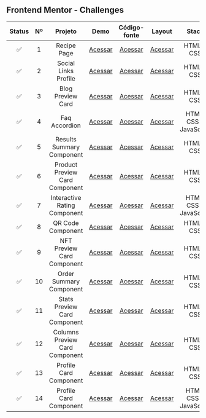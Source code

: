 ## Frontend Mentor - Challenges


| Status | Nº | Projeto | Demo | Código-fonte | Layout | Stack |
| :---: | :---:  | :---:  | :---:  | :---:  | :---: | :---:     |
| ✅ | 1 | Recipe Page | [Acessar](https://mateusskv9.github.io/frontend-mentor/1-recipe-page/) | [Acessar](./1-recipe-page/) | [Acessar](https://www.frontendmentor.io/challenges/recipe-page-KiTsR8QQKm) | HTML e CSS |
| ✅ | 2 | Social Links Profile | [Acessar](https://mateusskv9.github.io/frontend-mentor/2-social-links-profile/) | [Acessar](./2-social-links-profile) | [Acessar](https://www.frontendmentor.io/challenges/social-links-profile-UG32l9m6dQ) | HTML e CSS |
| ✅ | 3 | Blog Preview Card | [Acessar](https://mateusskv9.github.io/frontend-mentor/3-blog-preview-card/) | [Acessar](./3-blog-preview-card) | [Acessar](https://www.frontendmentor.io/challenges/social-links-profile-UG32l9m6dQ) | HTML e CSS |
| ✅ |  4 | Faq Accordion | [Acessar](https://mateusskv9.github.io/frontend-mentor/4-faq-accordion/) | [Acessar](./4-faq-accordion) | [Acessar](https://www.frontendmentor.io/challenges/faq-accordion-UG32l9m6dQ) | HTML, CSS e JavaScript|
| ✅ |  5 | Results Summary Component | [Acessar](https://mateusskv9.github.io/frontend-mentor/5-results-summary-component/) | [Acessar](./5-results-summary-component) | [Acessar](https://www.frontendmentor.io/challenges/results-summary-component-UG32l9m6dQ) | HTML e CSS |
| ✅ |  6 | Product Preview Card Component | [Acessar](https://mateusskv9.github.io/frontend-mentor/6-product-preview-card-component/) | [Acessar](./6-product-preview-card-component) | [Acessar](https://www.frontendmentor.io/challenges/product-preview-card-component-UG32l9m6dQ) | HTML e CSS |
| ✅ |  7 | Interactive Rating Component | [Acessar](https://mateusskv9.github.io/frontend-mentor/7-interactive-rating-component/) | [Acessar](./7-interactive-rating-component) | [Acessar](https://www.frontendmentor.io/challenges/interactive-rating-component-UG32l9m6dQ) | HTML, CSS e JavaScript|
| ✅ |  8 | QR Code Component | [Acessar](https://mateusskv9.github.io/frontend-mentor/8-qr-code-component/) | [Acessar](./8-qr-code-component) | [Acessar](https://www.frontendmentor.io/challenges/qr-code-component-UG32l9m6dQ) | HTML e CSS|
| ✅ |  9 | NFT Preview Card Component | [Acessar](https://mateusskv9.github.io/frontend-mentor/9-nft-preview-card-component/) | [Acessar](./9-nft-preview-card-component) | [Acessar](https://www.frontendmentor.io/challenges/nft-preview-card-component-component-UG32l9m6dQ) | HTML e CSS|
| ✅ |  10 | Order Summary Component | [Acessar](https://mateusskv9.github.io/frontend-mentor/10-order-summary-component/) | [Acessar](./10-order-summary-component) | [Acessar](https://www.frontendmentor.io/challenges/order-summary-component-UG32l9m6dQ) | HTML e CSS|
| ✅ |  11 | Stats Preview Card Component | [Acessar](https://mateusskv9.github.io/frontend-mentor/11-stats-preview-card-component/) | [Acessar](./11-stats-preview-card-component) | [Acessar](https://www.frontendmentor.io/challenges/stats-preview-card-component-UG32l9m6dQ) | HTML e CSS|
| ✅ |  12 | Columns Preview Card Component | [Acessar](https://mateusskv9.github.io/frontend-mentor/12-columns-preview-card-component/) | [Acessar](./12-columns-preview-card-component) | [Acessar](https://www.frontendmentor.io/challenges/columns-preview-card-component-component-UG32l9m6dQ) | HTML e CSS|
| ✅ |  13 | Profile Card Component | [Acessar](https://mateusskv9.github.io/frontend-mentor/13-profile-card-component/) | [Acessar](./13-profile-card-component) | [Acessar](https://www.frontendmentor.io/challenges/profile-card-component-component-UG32l9m6dQ) | HTML e CSS|
| ✅ |  14 | Profile Card Component | [Acessar](https://mateusskv9.github.io/frontend-mentor/14-faq-accordion-card/) | [Acessar](./14-faq-accordion-card) | [Acessar](https://www.frontendmentor.io/challenges/faq-accordion-card-component-UG32l9m6dQ) | HTML, CSS e JavaScript |

